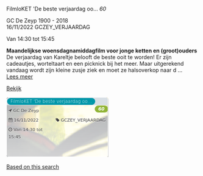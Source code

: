 FilmloKET 'De beste verjaardag oo... *60*

GC De Zeyp 1900 - 2018  
16/11/2022 GCZEY\_VERJAARDAG  

Van 14:30 tot 15:45

  

**Maandelijkse woensdagnamiddagfilm voor jonge ketten en (groot)ouders**  
De verjaardag van Kareltje belooft de beste ooit te worden! Er zijn cadeautjes, worteltaart en een picknick bij het meer. Maar uitgerekend vandaag wordt zijn kleine zusje ziek en moet ze halsoverkop naar d ...  
[Lees meer](https://tickets.vgc.be/activity/subscribe/GCZEY_VERJAARDAG)

[Bekijk](https://tickets.vgc.be/ticketingActivity/subscribe/GCZEY_VERJAARDAG)

![](80205.png)

[Based on this search](https://tickets.vgc.be/activity/index?&vrijeplaatsen=1&Age%5B%5D=3%2C5&entity=276)